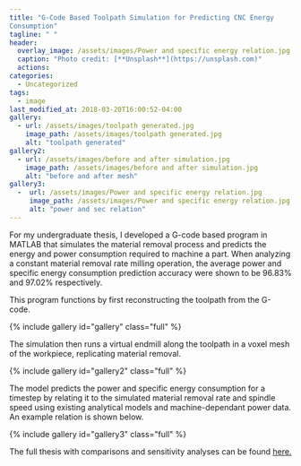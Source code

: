 ```yaml
---
title: "G-Code Based Toolpath Simulation for Predicting CNC Energy 
Consumption"
tagline: " "
header:
  overlay_image: /assets/images/Power and specific energy relation.jpg
  caption: "Photo credit: [**Unsplash**](https://unsplash.com)"
  actions:
categories:
  - Uncategorized
tags:
  - image
last_modified_at: 2018-03-20T16:00:52-04:00
gallery:
  - url: /assets/images/toolpath generated.jpg
    image_path: /assets/images/toolpath generated.jpg
    alt: "toolpath generated"
gallery2:
  - url: /assets/images/before and after simulation.jpg
    image_path: /assets/images/before and after simulation.jpg
    alt: "before and after mesh"
gallery3:
  -  url: /assets/images/Power and specific energy relation.jpg
     image_path: /assets/images/Power and specific energy relation.jpg
     alt: "power and sec relation"
---
```


For my undergraduate thesis, I developed a G-code based program in MATLAB that simulates the material removal process and predicts the energy and power consumption required to machine a part. When analyzing a constant material removal rate milling operation, the average power and specific energy consumption prediction accuracy were shown to be 96.83% and 97.02% respectively.

This program functions by first reconstructing the toolpath from the G-code.

{% include gallery id="gallery" class="full" %}

The simulation then runs a virtual endmill along the toolpath in a voxel mesh of the workpiece, replicating material removal.

{% include gallery id="gallery2" class="full" %}

The model predicts the power and specific energy consumption for a timestep by relating it to the simulated material removal rate and spindle speed using existing analytical models and machine-dependant power data. An example relation is shown below.

{% include gallery id="gallery3" class="full" %}

The full thesis with comparisons and sensitivity analyses can be found [here.](/assets/files/anziani-anzianij-bs-meche-2025-thesis.pdf)



